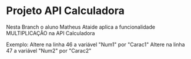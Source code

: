 # Projeto API Calculadora

Nesta Branch o aluno Matheus Ataide aplica a funcionalidade MULTIPLICAÇÃO na API Calculadora

Exemplo:
Altere na linha 46 a variável "Num1" por "Carac1"
Altere na linha 47 a variável "Num2" por "Carac2"
